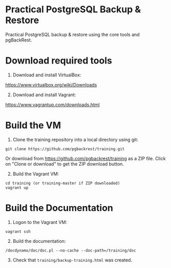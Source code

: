 # Practical PostgreSQL Backup & Restore

Practical PostgreSQL backup & restore using the core tools and pgBackRest.

# Download required tools

1) Download and install VirtualBox:

https://www.virtualbox.org/wiki/Downloads

2) Download and install Vagrant:

https://www.vagrantup.com/downloads.html

# Build the VM

1) Clone the training repository into a local directory using git:
```
git clone https://github.com/pgbackrest/training.git
```

Or download from https://github.com/pgbackrest/training as a ZIP file.  Click on "Clone or download" to get the ZIP download button.

2) Build the Vagrant VM:
```
cd training (or training-master if ZIP downloaded)
vagrant up
```

# Build the Documentation

1) Logon to the Vagrant VM:
```
vagrant ssh
```

2) Build the documentation:
```
/docdynamo/doc/doc.pl --no-cache --doc-path=/training/doc
```

3) Check that `training/backup-training.html` was created.
